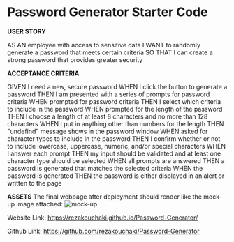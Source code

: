 # Password Generator Starter Code

**USER STORY**

AS AN employee with access to sensitive data
I WANT to randomly generate a password that meets certain criteria
SO THAT I can create a strong password that provides greater security


**ACCEPTANCE CRITERIA**

GIVEN I need a new, secure password
WHEN I click the button to generate a password
THEN I am presented with a series of prompts for password criteria
WHEN prompted for password criteria
THEN I select which criteria to include in the password
WHEN prompted for the length of the password
THEN I choose a length of at least 8 characters and no more than 128 characters
WHEN I put in anything other than numbers for the length
THEN "undefind" message shows in the password window
WHEN asked for character types to include in the password
THEN I confirm whether or not to include lowercase, uppercase, numeric, and/or special characters
WHEN I answer each prompt
THEN my input should be validated and at least one character type should be selected
WHEN all prompts are answered
THEN a password is generated that matches the selected criteria
WHEN the password is generated
THEN the password is either displayed in an alert or written to the page

**ASSETS**
The final webpage after deployment should render like the mock-up image attached:
![mock-up](https://user-images.githubusercontent.com/114640427/211993385-ab5ab225-6d39-47f4-b4a9-626410c03c7e.png)



Website Link: https://rezakouchaki.github.io/Password-Generator/

Github Link: https://github.com/rezakouchaki/Password-Generator
